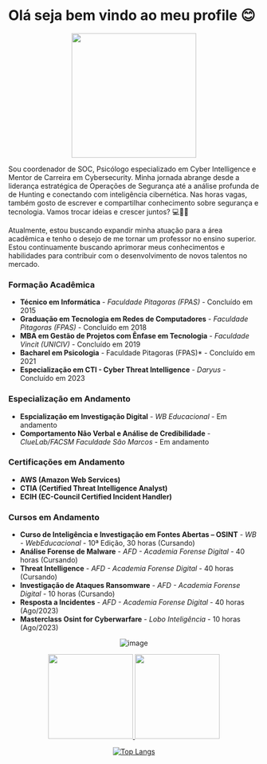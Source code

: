 
<!--
**Ridd1kulusC0d3r/Ridd1kulusC0d3r** is a ✨ _special_ ✨ repository because its `README.md` (this file) appears on your GitHub profile.

Here are some ideas to get you started:

- 🔭 I’m currently working on ...
- 🌱 I’m currently learning ...
- 👯 I’m looking to collaborate on ...
- 🤔 I’m looking for help with ...
- 💬 Ask me about ...
- 📫 How to reach me: ...
- 😄 Pronouns: ...
- ⚡ Fun fact: ...
-->
# Olá seja bem vindo ao meu profile 😊

<div align="center">
<img src="https://github.com/Ridd1kulusC0d3r/Config_profile/assets/142614578/c9d0509c-dd61-4fd6-81ef-65cde250a318" width="250px" />
</div>

Sou coordenador de SOC, Psicólogo especializado em Cyber Intelligence e Mentor de Carreira em Cybersecurity. 
Minha jornada abrange desde a liderança estratégica de Operações de Segurança até a análise profunda de de Hunting e conectando com inteligência cibernética. Nas horas vagas, também gosto de escrever e compartilhar conhecimento sobre segurança e tecnologia. Vamos trocar ideias e crescer juntos? 💻🧠🦠

Atualmente, estou buscando expandir minha atuação para a área acadêmica e tenho o desejo de me tornar um professor no ensino superior. Estou continuamente buscando aprimorar meus conhecimentos e habilidades para contribuir com o desenvolvimento de novos talentos no mercado.

### Formação Acadêmica
- **Técnico em Informática** - *Faculdade Pitagoras (FPAS)* - Concluído em 2015
- **Graduação em Tecnologia em Redes de Computadores** - *Faculdade Pitagoras (FPAS)* - Concluído em 2018
- **MBA em Gestão de Projetos com Ênfase em Tecnologia** - *Faculdade Vincit (UNICIV)* - Concluído em 2019
- **Bacharel em Psicologia** - Faculdade Pitagoras (FPAS)* - Concluído em 2021
- **Especialização em CTI - Cyber Threat Intelligence** - *Daryus* - Concluído em 2023
### Especialização em Andamento
- **Espcialização em Investigação Digital** - *WB Educacional* - Em andamento
- **Comportamento Não Verbal e Análise de Credibilidade** - *ClueLab/FACSM Faculdade São Marcos* - Em andamento
### Certificações em Andamento
- **AWS (Amazon Web Services)**
- **CTIA (Certified Threat Intelligence Analyst)**
- **ECIH (EC-Council Certified Incident Handler)**
### Cursos em Andamento
- **Curso de Inteligência e Investigação em Fontes Abertas – OSINT** - *WB - WebEducacional* - 10ª Edição, 30 horas (Cursando)
- **Análise Forense de Malware** - *AFD - Academia Forense Digital* - 40 horas (Cursando)
- **Threat Intelligence** - *AFD - Academia Forense Digital* - 40 horas (Cursando)
- **Investigação de Ataques Ransomware** - *AFD - Academia Forense Digital* - 10 horas (Cursando)
- **Resposta a Incidentes** - *AFD - Academia Forense Digital* - 40 horas (Ago/2023)
- **Masterclass Osint for Cyberwarfare** - *Lobo Inteligência* - 10 horas (Ago/2023)


<div align="center">
<img src="https://github.com/Ridd1kulusC0d3r/Config_profile/assets/142614578/3296237a-1776-42c3-9507-69d787287c73)
</div>

![image](https://github.com/Ridd1kulusC0d3r/Ridd1kulusC0d3r/assets/142614578/756a06f8-4fb4-4a48-b56e-94b0b848d100)



<div>
  <a href="https:/https://github.com/Ridd1kulusC0d3r/">
  <img height="170cm" src="https://github-readme-stats.vercel.app/api?username=Ridd1kulusC0d3r&count_private=true&show_icons=true&theme=dark&hide_border=true&hide_rank=true"/>
  <img height="170cm" src="https://github-readme-stats.vercel.app/api/top-langs/?username=Ridd1kulusC0d3r&layout=compact&theme=dark&hide_border=true"/>
</div>


[![Top Langs](https://github-readme-stats.vercel.app/api/top-langs/?username=Ridd1kulusC0d3r&langs_count=8)](https://github.com/Ridd1kulusC0d3r/github-readme-stats)

